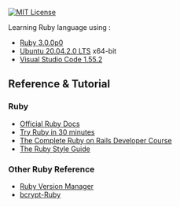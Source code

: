 [![MIT License][license-shield]][license-url]

Learning Ruby language using :

- [Ruby 3.0.0p0](https://www.ruby-lang.org/en/news/2020/12/25/ruby-3-0-0-released/)
- [Ubuntu 20.04.2.0 LTS](http://releases.ubuntu.com/20.04/) x64-bit
- [Visual Studio Code 1.55.2](https://code.visualstudio.com/updates/v1_55)
## Reference & Tutorial

### Ruby
  - [Official Ruby Docs](https://www.ruby-lang.org/en/documentation/)
  - [Try Ruby in 30 minutes](https://try.ruby-lang.org/)
  - [The Complete Ruby on Rails Developer Course](https://www.udemy.com/course/the-complete-ruby-on-rails-developer-course/)
  - [The Ruby Style Guide](https://rubystyle.guide/)
 
### Other Ruby Reference
  - [Ruby Version Manager](https://rvm.io/)
  - [bcrypt-Ruby](https://github.com/bcrypt-ruby/bcrypt-ruby)
  
[license-shield]: https://img.shields.io/badge/License-MIT-blue.svg?style=for-the-badge
[license-url]: https://github.com/Yap0894/Learn_Ruby/blob/master/LICENSE.txt
